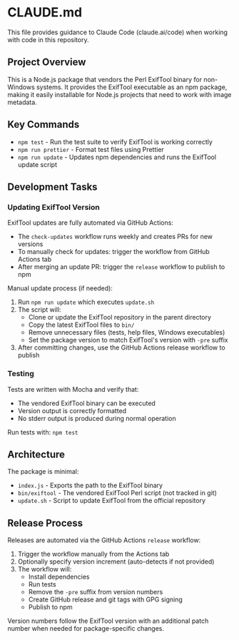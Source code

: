 # CLAUDE.md

This file provides guidance to Claude Code (claude.ai/code) when working with code in this repository.

## Project Overview

This is a Node.js package that vendors the Perl ExifTool binary for non-Windows
systems. It provides the ExifTool executable as an npm package, making it easily
installable for Node.js projects that need to work with image metadata.

## Key Commands

- `npm test` - Run the test suite to verify ExifTool is working correctly
- `npm run prettier` - Format test files using Prettier
- `npm run update` - Updates npm dependencies and runs the ExifTool update script

## Development Tasks

### Updating ExifTool Version

ExifTool updates are fully automated via GitHub Actions:
- The `check-updates` workflow runs weekly and creates PRs for new versions
- To manually check for updates: trigger the workflow from GitHub Actions tab
- After merging an update PR: trigger the `release` workflow to publish to npm

Manual update process (if needed):
1. Run `npm run update` which executes `update.sh`
2. The script will:
   - Clone or update the ExifTool repository in the parent directory
   - Copy the latest ExifTool files to `bin/`
   - Remove unnecessary files (tests, help files, Windows executables)
   - Set the package version to match ExifTool's version with `-pre` suffix
3. After committing changes, use the GitHub Actions release workflow to publish

### Testing

Tests are written with Mocha and verify that:
- The vendored ExifTool binary can be executed
- Version output is correctly formatted
- No stderr output is produced during normal operation

Run tests with: `npm test`

## Architecture

The package is minimal:
- `index.js` - Exports the path to the ExifTool binary
- `bin/exiftool` - The vendored ExifTool Perl script (not tracked in git)
- `update.sh` - Script to update ExifTool from the official repository

## Release Process

Releases are automated via the GitHub Actions `release` workflow:
1. Trigger the workflow manually from the Actions tab
2. Optionally specify version increment (auto-detects if not provided)
3. The workflow will:
   - Install dependencies
   - Run tests
   - Remove the `-pre` suffix from version numbers
   - Create GitHub release and git tags with GPG signing
   - Publish to npm

Version numbers follow the ExifTool version with an additional patch number when needed for package-specific changes.